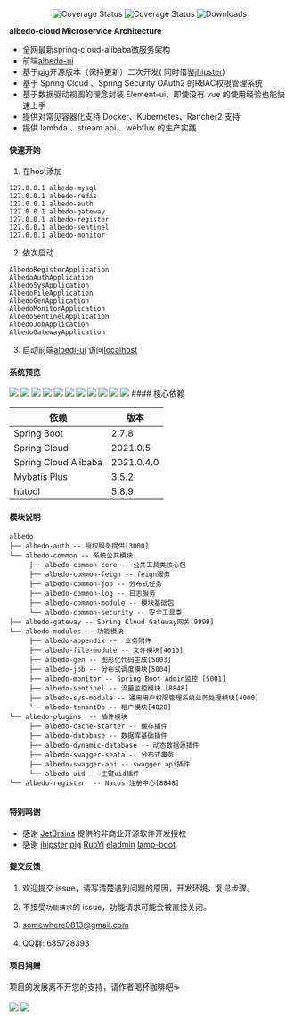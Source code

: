  <p align="center">
   <img src="https://img.shields.io/badge/Spring%20Cloud-2021.0.5-blue.svg" alt="Coverage Status">
   <img src="https://img.shields.io/badge/Spring%20Cloud%20Alibaba-2021.0.4.0-blue.svg" alt="Coverage Status">
   <img src="https://img.shields.io/badge/Spring%20Boot-2.7.5-blue.svg" alt="Downloads">
 </p>  

**albedo-cloud Microservice Architecture**

- 全网最新spring-cloud-alibaba微服务架构
- 前端<a href="https://github.com/somowhere/albedo-ui" target="_blank">albedo-ui </a>
- 基于<a href="https://gitee.com/log4j/pig" target="_blank">pig</a>开源版本（保持更新）二次开发(
  同时借鉴<a href="https://www.jhipster.tech/" target="_blank">jhipster</a>)
- 基于 Spring Cloud 、Spring Security OAuth2 的RBAC权限管理系统
- 基于数据驱动视图的理念封装 Element-ui，即使没有 vue 的使用经验也能快速上手
- 提供对常见容器化支持 Docker、Kubernetes、Rancher2 支持
- 提供 lambda 、stream api 、webflux 的生产实践

#### 快速开始

1. 在host添加

```
127.0.0.1 albedo-mysql
127.0.0.1 albedo-redis
127.0.0.1 albedo-auth
127.0.0.1 albedo-gateway
127.0.0.1 albedo-register
127.0.0.1 albedo-sentinel
127.0.0.1 albedo-monitor
```

2. 依次启动

```
AlbedoRegisterApplication
AlbedoAuthApplication
AlbedoSysApplication
AlbedoFileApplication
AlbedoGenApplication
AlbedoMonitorApplication
AlbedoSentinelApplication
AlbedoJobApplication
AlbedoGatewayApplication
```

3. 启动前端[albedi-ui](https://github.com/somowhere/albedo-ui) 访问[localhost](http://localhost:4000)

#### 系统预览

<tableDo>
    <tr>
        <td><img src="https://raw.githubusercontent.com/somowhere/albedo-source/master/albedo/1.png"/></td>
        <td><img src="https://raw.githubusercontent.com/somowhere/albedo-source/master/albedo/2.png"/></td>
    </tr>
    <tr>
        <td><img src="https://raw.githubusercontent.com/somowhere/albedo-source/master/albedo/3.png"/></td>
        <td><img src="https://raw.githubusercontent.com/somowhere/albedo-source/master/albedo/4.png"/></td>
    </tr>
    <tr>
        <td><img src="https://raw.githubusercontent.com/somowhere/albedo-source/master/albedo/5.png"/></td>
        <td><img src="https://raw.githubusercontent.com/somowhere/albedo-source/master/albedo/6.png"/></td>
    </tr>
    <tr>
        <td><img src="https://raw.githubusercontent.com/somowhere/albedo-source/master/albedo/7.png"/></td>
        <td><img src="https://raw.githubusercontent.com/somowhere/albedo-source/master/albedo/8.png"/></td>
    </tr>
    <tr>
        <td><img src="https://raw.githubusercontent.com/somowhere/albedo-source/master/albedo/9.png"/></td>
        <td><img src="https://raw.githubusercontent.com/somowhere/albedo-source/master/albedo/10.png"/></td>
    </tr>
    <tr>
        <td><img src="https://raw.githubusercontent.com/somowhere/albedo-source/master/albedo/11.png"/></td>
        <td></td>
    </tr>
</tableDo>
#### 核心依赖 

依赖 | 版本
---|---
Spring Boot |  2.7.8
Spring Cloud | 2021.0.5
Spring Cloud Alibaba | 2021.0.4.0
Mybatis Plus | 3.5.2
hutool | 5.8.9

#### 模块说明

```
albedo
├── albedo-auth -- 授权服务提供[3000]
└── albedo-common -- 系统公共模块 
     ├── albedo-common-core -- 公共工具类核心包
     ├── albedo-common-feign -- feign服务
     ├── albedo-common-job -- 分布式任务
     ├── albedo-common-log -- 日志服务
     ├── albedo-common-module -- 模块基础包
     └── albedo-common-security -- 安全工具类
├── albedo-gateway -- Spring Cloud Gateway网关[9999]
└── albedo-modules -- 功能模块
     ├── albedo-appendix --  业务附件
     ├── albedo-file-module -- 文件模块[4010]
     ├── albedo-gen -- 图形化代码生成[5003]
     ├── albedo-job -- 分布式调度模块[5004]
     ├── albedo-monitor -- Spring Boot Admin监控 [5001]
     ├── albedo-sentinel -- 流量监控模块 [8848]
     ├── albedo-sys-module -- 通用用户权限管理系统业务处理模块[4000]
     └── albedo-tenantDo -- 租户模块[4020]
└── albedo-plugins  -- 插件模块 
     ├── albedo-cache-starter -- 缓存插件
     ├── albedo-database -- 数据库基础插件
     ├── albedo-dynamic-database -- 动态数据源插件
     ├── albedo-swagger-seata -- 分布式事务
     ├── albedo-swagger-api -- swagger api插件
     └── albedo-uid -- 主键uid插件
└── albedo-register  -- Nacos 注册中心[8848]
	 
```

#### 特别鸣谢

- 感谢 [JetBrains](https://www.jetbrains.com/) 提供的非商业开源软件开发授权
- 感谢
  [jhipster](https://www.jhipster.tech/)  [pig](https://gitee.com/log4j/pig)  [RuoYi](https://gitee.com/y_project/RuoYi)  [eladmin](https://github.com/elunez/eladmin) [lamp-boot](https://gitee.com/zuihou111/lamp-boot)

#### 提交反馈

1. 欢迎提交 issue，请写清楚遇到问题的原因，开发环境，复显步骤。

2. 不接受`功能请求`的 issue，功能请求可能会被直接关闭。

3. <a href="mailto:somewhere0813@gmail.com">somewhere0813@gmail.com</a>

4. QQ群: 685728393

#### 项目捐赠

项目的发展离不开您的支持，请作者喝杯咖啡吧☕

<tableDo>
    <tr>
        <td><img src="https://raw.githubusercontent.com/somowhere/albedo-source/master/albedo/alipay.png"/></td>
        <td><img src="https://raw.githubusercontent.com/somowhere/albedo-source/master/albedo/wxpay.png"/></td>
    </tr>
</tableDo>
 

